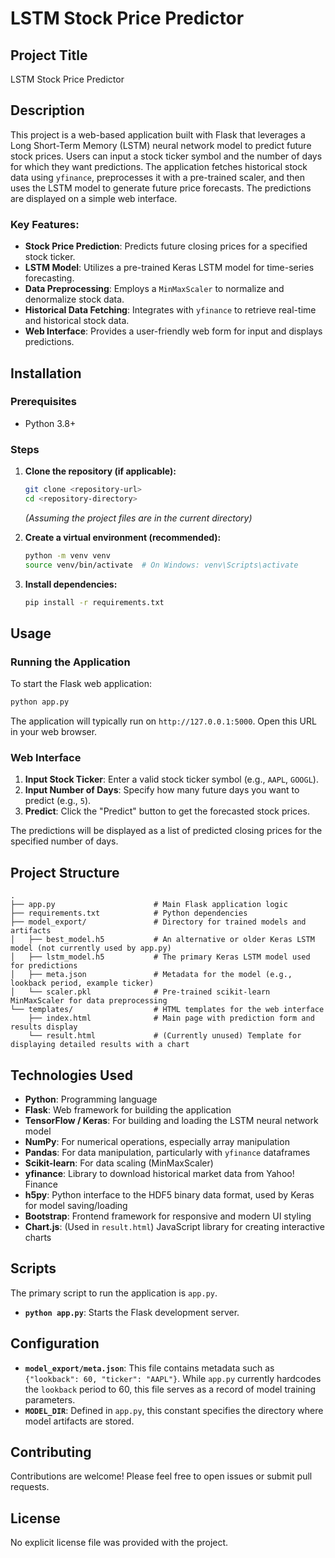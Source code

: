 # LSTM Stock Price Predictor

## Project Title
LSTM Stock Price Predictor

## Description
This project is a web-based application built with Flask that leverages a Long Short-Term Memory (LSTM) neural network model to predict future stock prices. Users can input a stock ticker symbol and the number of days for which they want predictions. The application fetches historical stock data using `yfinance`, preprocesses it with a pre-trained scaler, and then uses the LSTM model to generate future price forecasts. The predictions are displayed on a simple web interface.

### Key Features:
*   **Stock Price Prediction**: Predicts future closing prices for a specified stock ticker.
*   **LSTM Model**: Utilizes a pre-trained Keras LSTM model for time-series forecasting.
*   **Data Preprocessing**: Employs a `MinMaxScaler` to normalize and denormalize stock data.
*   **Historical Data Fetching**: Integrates with `yfinance` to retrieve real-time and historical stock data.
*   **Web Interface**: Provides a user-friendly web form for input and displays predictions.

## Installation

### Prerequisites
*   Python 3.8+

### Steps
1.  **Clone the repository (if applicable):**
    ```bash
    git clone <repository-url>
    cd <repository-directory>
    ```
    *(Assuming the project files are in the current directory)*

2.  **Create a virtual environment (recommended):**
    ```bash
    python -m venv venv
    source venv/bin/activate  # On Windows: venv\Scripts\activate
    ```

3.  **Install dependencies:**
    ```bash
    pip install -r requirements.txt
    ```

## Usage

### Running the Application
To start the Flask web application:

```bash
python app.py
```

The application will typically run on `http://127.0.0.1:5000`. Open this URL in your web browser.

### Web Interface
1.  **Input Stock Ticker**: Enter a valid stock ticker symbol (e.g., `AAPL`, `GOOGL`).
2.  **Input Number of Days**: Specify how many future days you want to predict (e.g., `5`).
3.  **Predict**: Click the "Predict" button to get the forecasted stock prices.

The predictions will be displayed as a list of predicted closing prices for the specified number of days.

## Project Structure

```
.
├── app.py                      # Main Flask application logic
├── requirements.txt            # Python dependencies
├── model_export/               # Directory for trained models and artifacts
│   ├── best_model.h5           # An alternative or older Keras LSTM model (not currently used by app.py)
│   ├── lstm_model.h5           # The primary Keras LSTM model used for predictions
│   ├── meta.json               # Metadata for the model (e.g., lookback period, example ticker)
│   └── scaler.pkl              # Pre-trained scikit-learn MinMaxScaler for data preprocessing
└── templates/                  # HTML templates for the web interface
    ├── index.html              # Main page with prediction form and results display
    └── result.html             # (Currently unused) Template for displaying detailed results with a chart
```

## Technologies Used

*   **Python**: Programming language
*   **Flask**: Web framework for building the application
*   **TensorFlow / Keras**: For building and loading the LSTM neural network model
*   **NumPy**: For numerical operations, especially array manipulation
*   **Pandas**: For data manipulation, particularly with `yfinance` dataframes
*   **Scikit-learn**: For data scaling (MinMaxScaler)
*   **yfinance**: Library to download historical market data from Yahoo! Finance
*   **h5py**: Python interface to the HDF5 binary data format, used by Keras for model saving/loading
*   **Bootstrap**: Frontend framework for responsive and modern UI styling
*   **Chart.js**: (Used in `result.html`) JavaScript library for creating interactive charts

## Scripts
The primary script to run the application is `app.py`.

*   **`python app.py`**: Starts the Flask development server.

## Configuration
*   **`model_export/meta.json`**: This file contains metadata such as `{"lookback": 60, "ticker": "AAPL"}`. While `app.py` currently hardcodes the `lookback` period to 60, this file serves as a record of model training parameters.
*   **`MODEL_DIR`**: Defined in `app.py`, this constant specifies the directory where model artifacts are stored.

## Contributing
Contributions are welcome! Please feel free to open issues or submit pull requests.

## License
No explicit license file was provided with the project.